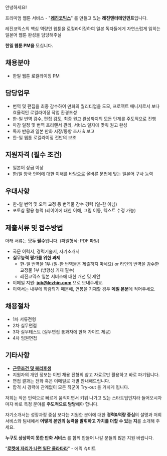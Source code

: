 ﻿안녕하세요!

프리미엄 웹툰 서비스 - "**[레진코믹스](http://www.lezhin.com)**" 를 만들고 있는 **레진엔터테인먼트**입니다.

레진코믹스의 핵심 역량인 웹툰을 로컬라이징하여 일본 독자들에게 자연스럽게 읽히는 일본어 웹툰 완성을 담당해주실

 **한일 웹툰 PM을** 모십니다.	
 

## 채용분야 

- 한일 웹툰 로컬라이징 PM


## 담당업무

- 번역 및 편집을 최종 감수하여 만화의 퀄리티업을 도모, 프로젝트 매니저로서 보다 효율적인 로컬라이징 작업 환경조성
- 한-일 번역 감수, 편집 검토, 최종 원고 완성까지의 모든 단계를 주도적으로 진행
- 마감 일정 및 번역 프리랜서 관리, 서비스 일자에 맞춰 원고 완성
- 독자 반응과 일본 만화 시장/동향 조사 & 보고
- 한-일 웹툰 로컬라이징 전반의 보조

## 지원자격 (필수 조건)

- 일본어 상급 이상 
- 한/일 양국 언어에 대한 이해를 바탕으로 올바른 문법에 맞는 일본어 구사 능력 


## 우대사항

- 한-일 번역 및 오역 교정 등 번역물 감수 경력 (일-한 아님)
- 포토샵 활용 능력 (레이어에 대한 이해, 그림 이동, 텍스트 수정 가능)

## 제출서류 및 접수방법

아래 서류는 **모두 필수**입니다. (파일형식: PDF 파일)

- 국문 이력서, 경력기술서, 자기소개서 
- **실무능력 평가를 위한 과제**
  - 한-일 번역물 1부 (일-한 번역물은 제출하지 마세요) or 타인의 번역을 감수한 교정물 1부 (방향성 기재 필수)
  - 레진코믹스 일본 서비스에 대한 개선 및 제안
- 이메일 지원: **job@lezhin.com** 으로 보내주세요.
- 이력서는 내부에 회람되기 때문에, 연봉을 기재할 경우 **메일 본문**에 적어주세요.


## 채용절차 

- 1차 서류전형
- 2차 실무면접
- 3차 실무테스트 (실무면접 통과자에 한해 가이드 제공)
- 4차 임원면접 


## 기타사항 
- [**근무조건 및 복리후생**](https://github.com/lezhin/apply/blob/master/README.md)
- 지원자의 개인 정보는 이번 채용 전형의 참고 자료로만 활용하고 바로 파기됩니다.
- 면접 결과는 전화 혹은 이메일로 개별 안내해드립니다.
- 합격 시 경력에 관계없이 모든 직군이 Try-out 을 거치게 됩니다. 


저희는 작은 인력으로 빠르게 움직이면서 키워 나가고 있는 스타트업인지라 들어오시자마자 바로 특정 분야를 **주도적으로 담당**해야 합니다. 

자기소개서는 성장과정 중심 보다는 지원한 분야에 대한 **경력&역량 중심**의 설명과 저희 서비스와 팀내에서 **어떻게 본인의 능력을 발휘하고 가치를 더할 수 있는 지**를 소개해 주세요.

**누구도 상상하지 못한 만화 서비스** 를 함께 만들어 나갈 분들의 많은 지원 바랍니다.


“[**로켓에 자리가 나면 일단 올라타라**](http://estima.wordpress.com/2012/05/28/sheryl/)" - 에릭 슈미트